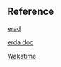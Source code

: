 
## Reference

[erad](https://www.erda.cloud/)

[erda doc](https://docs.erda.cloud/1.0/manual/)

[Wakatime](https://wakatime.com/)